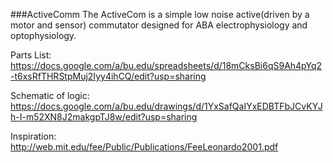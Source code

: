 
###ActiveComm
The ActiveCom is a simple low noise active(driven by a motor and sensor) commutator designed for ABA electrophysiology and optophysiology.


Parts List:
https://docs.google.com/a/bu.edu/spreadsheets/d/18mCksBi6qS9Ah4pYq2-t6xsRfTHRStpMuj2Iyy4ihCQ/edit?usp=sharing

Schematic of logic:
https://docs.google.com/a/bu.edu/drawings/d/1YxSafQaIYxEDBTFbJCvKYJh-I-m52XN8J2makgpTJ8w/edit?usp=sharing

Inspiration:
http://web.mit.edu/fee/Public/Publications/FeeLeonardo2001.pdf
